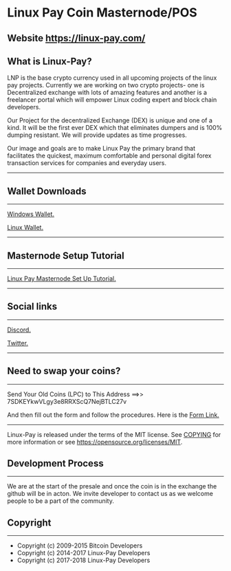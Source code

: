 
Linux Pay Coin Masternode/POS
============================================================================================================================



##  Website https://linux-pay.com/



What is Linux-Pay?
----------------

LNP is the base crypto currency used in all upcoming projects of the linux pay projects. Currently we are working on two crypto projects- one is Decentralized exchange with lots of amazing features and another is a freelancer portal which will empower Linux coding expert and block chain developers.

Our Project for the decentralized Exchange (DEX) is unique and one of a kind. It will be the first ever DEX which that eliminates dumpers and is 100% dumping resistant. We will provide updates as time progresses.

Our image and goals are to make Linux Pay the primary brand that facilitates the quickest, maximum comfortable and personal digital forex transaction services for companies and everyday users.

----------------------------------------------------------------------------------------------------------------------------

## Wallet Downloads

----------------------------------------------------------------------------------------------------------------------------

<a href=https://linux-pay.com/web/wallet/linuxpay-qt.exe>Windows Wallet.</a>

<a href=http://www.linux-pay.com/web/wallet/lnp-linux.tar.gz>Linux Wallet.</a>


----------------------------------------------------------------------------------------------------------------------------

## Masternode Setup Tutorial

----------------------------------------------------------------------------------------------------------------------------

<a href=https://medium.com/@marcusfox555/linux-pay-lnp-masternode-set-up-for-windows-and-vps-63531917f34>Linux Pay Masternode Set Up Tutorial.</a>
 

----------------------------------------------------------------------------------------------------------------------------

## Social links

----------------------------------------------------------------------------------------------------------------------------
 <a href=https://discord.me/linuxpay>Discord.</a> 
 
 <a href=https://twitter.com/linuxpay>Twitter.</a>

----------------------------------------------------------------------------------------------------------------------------

## Need to swap your coins?

----------------------------------------------------------------------------------------------------------------------------
Send Your Old Coins (LPC) to This Address ==>>  7SDKEYkwVLgy3e8RRXScQ7NejBTLC27v 
                                 
And then fill out the form and follow the procedures. Here is the <a href=https://docs.google.com/forms/d/e/1FAIpQLSehbGExBDAw4twE65aUTCosySFmkytFPKoHRU2U5Jo9Lv05bg/viewform>
Form Link.</a>


-------

Linux-Pay is released under the terms of the MIT license. See [COPYING](COPYING) for more
information or see https://opensource.org/licenses/MIT.

## Development Process
----------------------------------------------------------------------------------------------------------------------------

We are at the start of the presale and once the coin is in the exchange the github will be in acton. We invite developer to contact us as we welcome people to be a part of the community.


## Copyright
----------------------------------------------------------------------------------------------------------------------------

- Copyright (c) 2009-2015 Bitcoin Developers
- Copyright (c) 2014-2017 Linux-Pay Developers
- Copyright (c) 2017-2018 Linux-Pay Developers

